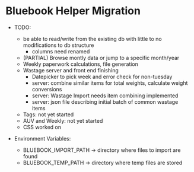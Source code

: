 
# Bluebook Helper Migration

- TODO:
	* be able to read/write from the existing db with little to no modifications to db structure
		+ columns need renamed
	* (PARTIAL) Browse montly data or jump to a specific month/year
	* Weekly paperwork calculations, file generation
	* Wastage server and front end finishing
		- Datepicker to pick week and error check for non-tuesday
		- server: combine similar items for total weights, calculate weight conversions
		- server: Wastage Import needs item combining implemented
		- server: json file describing initial batch of common wastage items
	* Tags: not yet started
	* AUV and Weekly: not yet started
	* CSS worked on



- Environment Variables:
	* BLUEBOOK\_IMPORT\_PATH	-> directory where files to import are found
	* BLUEBOOK\_TEMP\_PATH -> directory where temp files are stored
